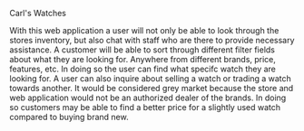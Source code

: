 Carl's Watches

With this web application a user will not only be able to look through the stores inventory, but also chat with staff who are there to provide necessary assistance.  A customer will be able to sort through different filter fields about what they are looking for.  Anywhere from different brands, price, features, etc.  In doing so the user can find what specifc watch they are looking for.  A user can also inquire about selling a watch or trading a watch towards another.  It would be considered grey market because the store and web application would not be an authorized dealer of the brands.  In doing so customers may be able to find a better price for a slightly used watch compared to buying brand new.
